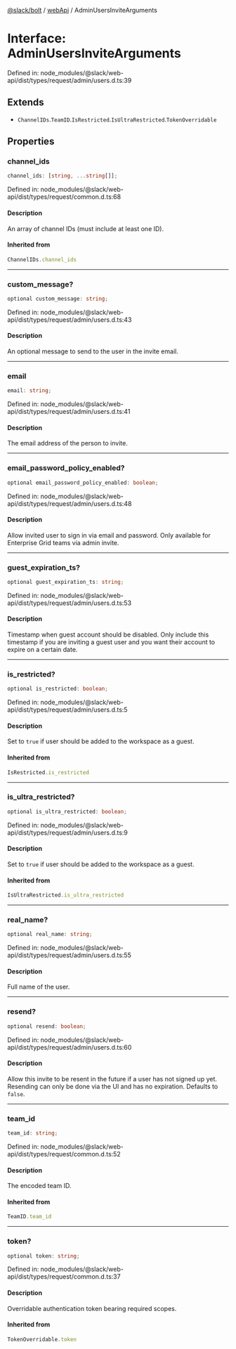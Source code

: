 [@slack/bolt](../../../../index.md) / [webApi](../index.md) / AdminUsersInviteArguments

# Interface: AdminUsersInviteArguments

Defined in: node\_modules/@slack/web-api/dist/types/request/admin/users.d.ts:39

## Extends

- `ChannelIDs`.`TeamID`.`IsRestricted`.`IsUltraRestricted`.`TokenOverridable`

## Properties

### channel\_ids

```ts
channel_ids: [string, ...string[]];
```

Defined in: node\_modules/@slack/web-api/dist/types/request/common.d.ts:68

#### Description

An array of channel IDs (must include at least one ID).

#### Inherited from

```ts
ChannelIDs.channel_ids
```

***

### custom\_message?

```ts
optional custom_message: string;
```

Defined in: node\_modules/@slack/web-api/dist/types/request/admin/users.d.ts:43

#### Description

An optional message to send to the user in the invite email.

***

### email

```ts
email: string;
```

Defined in: node\_modules/@slack/web-api/dist/types/request/admin/users.d.ts:41

#### Description

The email address of the person to invite.

***

### email\_password\_policy\_enabled?

```ts
optional email_password_policy_enabled: boolean;
```

Defined in: node\_modules/@slack/web-api/dist/types/request/admin/users.d.ts:48

#### Description

Allow invited user to sign in via email and password. Only available for Enterprise Grid teams via
admin invite.

***

### guest\_expiration\_ts?

```ts
optional guest_expiration_ts: string;
```

Defined in: node\_modules/@slack/web-api/dist/types/request/admin/users.d.ts:53

#### Description

Timestamp when guest account should be disabled. Only include this timestamp if you are inviting a
guest user and you want their account to expire on a certain date.

***

### is\_restricted?

```ts
optional is_restricted: boolean;
```

Defined in: node\_modules/@slack/web-api/dist/types/request/admin/users.d.ts:5

#### Description

Set to `true` if user should be added to the workspace as a guest.

#### Inherited from

```ts
IsRestricted.is_restricted
```

***

### is\_ultra\_restricted?

```ts
optional is_ultra_restricted: boolean;
```

Defined in: node\_modules/@slack/web-api/dist/types/request/admin/users.d.ts:9

#### Description

Set to `true` if user should be added to the workspace as a guest.

#### Inherited from

```ts
IsUltraRestricted.is_ultra_restricted
```

***

### real\_name?

```ts
optional real_name: string;
```

Defined in: node\_modules/@slack/web-api/dist/types/request/admin/users.d.ts:55

#### Description

Full name of the user.

***

### resend?

```ts
optional resend: boolean;
```

Defined in: node\_modules/@slack/web-api/dist/types/request/admin/users.d.ts:60

#### Description

Allow this invite to be resent in the future if a user has not signed up yet.
Resending can only be done via the UI and has no expiration. Defaults to `false`.

***

### team\_id

```ts
team_id: string;
```

Defined in: node\_modules/@slack/web-api/dist/types/request/common.d.ts:52

#### Description

The encoded team ID.

#### Inherited from

```ts
TeamID.team_id
```

***

### token?

```ts
optional token: string;
```

Defined in: node\_modules/@slack/web-api/dist/types/request/common.d.ts:37

#### Description

Overridable authentication token bearing required scopes.

#### Inherited from

```ts
TokenOverridable.token
```
